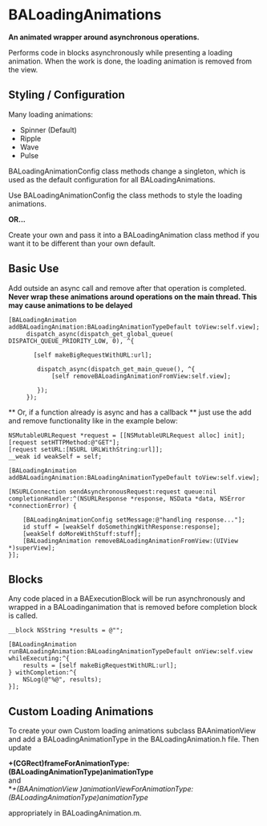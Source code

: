 BALoadingAnimations
======

**An animated wrapper around asynchronous operations.**

Performs code in blocks asynchronously while presenting a loading animation.
When the work is done, the loading animation is removed from the view.

Styling / Configuration
--------------

Many loading animations:
* Spinner (Default)
* Ripple
* Wave
* Pulse

BALoadingAnimationConfig class methods change a singleton, which is used as the default configuration for all BALoadingAnimations.

Use BALoadingAnimationConfig the class methods to style the loading animations.

**OR...**

Create your own and pass it into a BALoadingAnimation class method if you want it to be different than your own default.

Basic Use
-----------

Add outside an async call and remove after that operation is completed.
**Never wrap these animations around operations on the main thread. This may cause animations to be delayed**

    [BALoadingAnimation addBALoadingAnimation:BALoadingAnimationTypeDefault toView:self.view];
         dispatch_async(dispatch_get_global_queue( DISPATCH_QUEUE_PRIORITY_LOW, 0), ^{
     
           [self makeBigRequestWithURL:url];
     
            dispatch_async(dispatch_get_main_queue(), ^{
                [self removeBALoadingAnimationFromView:self.view];
     
            });
         });

** Or, if a function already is async and has a callback ** just use the add and remove functionality like in the example below:

    NSMutableURLRequest *request = [[NSMutableURLRequest alloc] init];
    [request setHTTPMethod:@"GET"];
    [request setURL:[NSURL URLWithString:url]];
    __weak id weakSelf = self;
    
    [BALoadingAnimation addBALoadingAnimation:BALoadingAnimationTypeDefault toView:self.view];
    
    [NSURLConnection sendAsynchronousRequest:request queue:nil completionHandler:^(NSURLResponse *response, NSData *data, NSError *connectionError) {
        
        [BALoadingAnimationConfig setMessage:@"handling response..."];
        id stuff = [weakSelf doSomethingWithResponse:response];
        [weakSelf doMoreWithStuff:stuff];
        [BALoadingAnimation removeBALoadingAnimationFromView:(UIView *)superView];
    }];


Blocks
--------

Any code placed in a BAExecutionBlock will be run asynchronously and wrapped in a BALoadinganimation that is removed before completion block is called. 

    __block NSString *results = @"";
    
    [BALoadingAnimation runBALoadingAnimation:BALoadingAnimationTypeDefault onView:self.view whileExecuting:^{
        results = [self makeBigRequestWithURL:url];
    } withCompletion:^{
        NSLog(@"%@", results);
    }];


Custom Loading Animations
----------------

To create your own Custom loading animations subclass BAAnimationView and add a BALoadingAnimationType in the BALoadingAnimation.h file. Then update   

**+(CGRect)frameForAnimationType:(BALoadingAnimationType)animationType**   
and    
**+(BAAnimationView *)animationViewForAnimationType:(BALoadingAnimationType)animationType**   

appropriately in BALoadingAnimation.m.  




